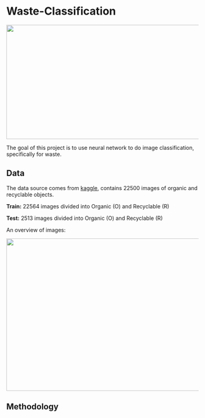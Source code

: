 # Waste-Classification

<img src="https://cf-courses-data.s3.us.cloud-object-storage.appdomain.cloud/IBMDeveloperSkillsNetwork-ML311-Coursera/labs/Module3/L2/img/transfer_learning.gif" width="600" height="300">

The goal of this project is to use neural network to do image classification, specifically for waste. 

## Data
The data source comes from [kaggle](https://www.kaggle.com/datasets/techsash/waste-classification-data?datasetId=233210&sortBy=voteCount), contains 22500 images of organic and recyclable objects.

**Train:**  22564 images divided into Organic (O) and Recyclable (R)

**Test:** 2513 images divided into Organic (O) and Recyclable (R)

An overview of images: 

<img src="https://www.kaggleusercontent.com/kf/100295176/eyJhbGciOiJkaXIiLCJlbmMiOiJBMTI4Q0JDLUhTMjU2In0..SbdCp9szTNuwq7JU5IDwxA.fTqexfcjtVaF7ej7SAVcElJhgJWJRBqenAg4mCVbWcIycKry7FvwoLrTNn9aaXoX9lKFyvI7rKwr5k4ZAPtwnEC81XNic4mTQqqq8U09iF8Cq4hS2k0ZbmTMXvwTHQU5Id8TIgvez6HxzpYCv9BC82a6dOZFUPDTpTP4ouDK-T7z2HOa3eOMQFJFiUhZ0t7oEffXLocrvvDO1xPbiACbtxvwlpCDaj_UalbKPAN5UYhSKyZ_MFNlIie7zqP0DTjqfuA3JpZnkaJWFt7iC7n_ZMIp2JxDqD8ILDM60Ne_JtEZfqWmVAXR6UehpsvtfQRwYLPYC4jafdlqjJW080BUJ95eRbZyNuMXZgtOD-WFCgZnR1DzlQsMIbk1cSvFAw939RAG6W0bqtF7_BoJBh2QSMkduWSOUYozD_digAH3ewLBD-VJIHbEclmz1GEoE4p7KYV7iNSpX_zCCDsMsg2zpXmnDTDGjzZCQC4LJ9Ka6P2Kb6JRn4JjWx1wz5F-pqcMfhW9UXmtdrh8stJbRsWFJ2hVo0h2HRSovpk5gQeaXXxEYO5eH4UwzM01fwGe1c5UtcF5o_2PhFdUETW1_vWsckan1ULbrIyfBd__8PfELObVW5PpVWELeMx244itof-GgHNsHbtb8g-Vbe7K-RJCJSD1ef_MZVQOtYr-w2M4hE8.L9j8pkra80MboouYCv1y3Q/__results___files/__results___10_0.png" width="600" height="400">

## Methodology
